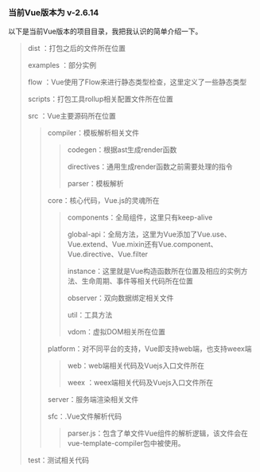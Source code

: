 ### 当前Vue版本为 v-2.6.14


以下是当前Vue版本的项目目录，我把我认识的简单介绍一下。

> 
> dist ：打包之后的文件所在位置
>
> examples ：部分实例
>
> flow ：Vue使用了Flow来进行静态类型检查，这里定义了一些静态类型
>
> scripts：打包工具rollup相关配置文件所在位置
>
> src ：Vue主要源码所在位置
>
> > compiler：模板解析相关文件
> >
> > > codegen：根据ast生成render函数
> > >
> > > directives：通用生成render函数之前需要处理的指令
> > >
> > > parser：模板解析
> >
> > core：核心代码，Vue.js的灵魂所在
> >
> > > components：全局组件，这里只有keep-alive
> > >
> > > global-api：全局方法，这里为Vue添加了Vue.use、Vue.extend、Vue.mixin还有Vue.component、Vue.directive、Vue.filter
> > >
> > > instance：这里就是Vue构造函数所在位置及相应的实例方法、生命周期、事件等相关代码所在位置
> > >
> > > observer：双向数据绑定相关文件
> > >
> > > util：工具方法
> > >
> > > vdom：虚拟DOM相关所在位置
> >
> > platform：对不同平台的支持，Vue即支持web端，也支持weex端
> >
> > > web：web端相关代码及Vuejs入口文件所在
> > >
> > > weex ：weex端相关代码及Vuejs入口文件所在
> >
> > server：服务端渲染相关文件
> >
> > sfc：.Vue文件解析代码
> >
> > > parser.js：包含了单文件Vue组件的解析逻辑，该文件会在vue-template-compiler包中被使用。
>
> test：测试相关代码
>

